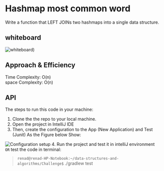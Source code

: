 # Hashmap most common word
<!-- Short summary or background information -->

Write a function that LEFT JOINs two hashmaps into a single data structure.

## whiteboard
<!-- Description of the challenge -->

![whiteboard](https://i.ibb.co/YtsTh7y/Screenshot-from-2022-05-23-14-27-42.png))

## Approach & Efficiency
<!-- What approach did you take? Why? What is the Big O space/time for this approach? -->
Time Complexity: O(n)  
space Complexity: O(n)

## API
<!-- Embedded whiteboard image -->

The steps to run this code in your machine:  

1. Clone the the repo to your local machine.  
2. Open the project in IntelliJ IDE
3. Then, create the configuration to the App (New Application) and Test (Junit) As the Figure below Show:

![Configuration setup](https://i.ibb.co/cJ6kNWs/Screenshot-from-2022-03-06-14-59-53.png)
4. Run the project and test it in intelliJ environment  
 `OR`
test the code in terminal:

> `renad@renad-HP-Notebook:~/data-structures-and-algorithms/Challenge$` ./gradlew test  
